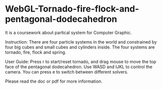 # WebGL-Tornado-fire-flock-and-pentagonal-dodecahedron
It is a coursework about partical system for Computer Graphic.

Instruction: 
There are four particle systems in the world and constrained by four big cubes and small cubes and cylinders inside. The four systems are tornado, fire, flock and spring. 
 
User Guide: Press r to start/reset tornado, and drag mouse to move the top face of the pentagonal dodecahedron. Use WASD and IJKL to control the camera. You can press e to switch between different solvers. 

Please read the doc or pdf for more information.

